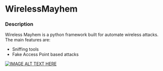 # WirelessMayhem

### Description
Wireless Mayhem is a python framework built for automate wireless attacks.
The main features are:
- Sniffing tools
- Fake Access Point based attacks

[![IMAGE ALT TEXT HERE](https://img.youtube.com/vi/KcH81PO7jVk/0.jpg)](https://www.youtube.com/watch?v=KcH81PO7jVk)
